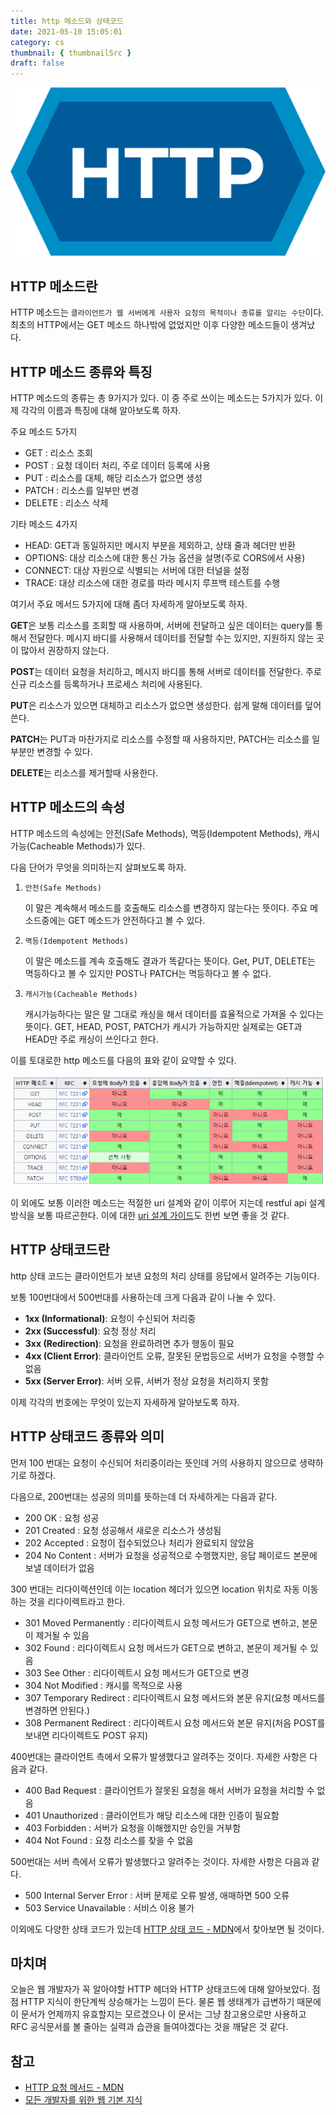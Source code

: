 ```yaml
---
title: http 메소드와 상태코드
date: 2021-05-10 15:05:01
category: cs
thumbnail: { thumbnailSrc }
draft: false
---
```


![http](./images/http.png)

## HTTP 메소드란

HTTP 메소드는 `클라이언트가 웹 서버에게 사용자 요청의 목적이나 종류를 알리는 수단`이다. 최초의 HTTP에서는 GET 메소드 하나밖에 없었지만 이후 다양한 메소드들이 생겨났다.

## HTTP 메소드 종류와 특징

HTTP 메소드의 종류는 총 9가지가 있다. 이 중 주로 쓰이는 메소드는 5가지가 있다. 이제 각각의 이름과 특징에 대해 알아보도록 하자.

주요 메소드 5가지

- GET : 리소스 조회
- POST : 요청 데이터 처리, 주로 데이터 등록에 사용
- PUT : 리소스를 대체, 해당 리소스가 없으면 생성
- PATCH : 리소스를 일부만 변경
- DELETE : 리소스 삭제

기타 메소드 4가지

- HEAD: GET과 동일하지만 메시지 부분을 제외하고, 상태 줄과 헤더만 반환
- OPTIONS: 대상 리소스에 대한 통신 가능 옵션을 설명(주로 CORS에서 사용)
- CONNECT: 대상 자원으로 식별되는 서버에 대한 터널을 설정
- TRACE: 대상 리소스에 대한 경로를 따라 메시지 루프백 테스트를 수행

여기서 주요 메서드 5가지에 대해 좀더 자세하게 알아보도록 하자.

**GET**은 보통 리소스를 조회할 때 사용하며, 서버에 전달하고 싶은 데이터는 query를 통해서 전달한다. 메시지 바디를 사용해서 데이터를 전달할 수는 있지만, 지원하지 않는 곳이 많아서 권장하지 않는다.

**POST**는 데이터 요청을 처리하고, 메시지 바디를 통해 서버로 데이터를 전달한다. 주로 신규 리소스를 등록하거나 프로세스 처리에 사용된다.

**PUT**은 리소스가 있으면 대체하고 리소스가 없으면 생성한다. 쉽게 말해 데이터를 덮어쓴다.

**PATCH**는 PUT과 마찬가지로 리소스를 수정할 때 사용하지만, PATCH는 리소스를 일부분만 변경할 수 있다.

**DELETE**는 리소스를 제거할때 사용한다.

## HTTP 메소드의 속성

HTTP 메소드의 속성에는 안전(Safe Methods), 멱등(Idempotent Methods), 캐시가능(Cacheable Methods)가 있다.

다음 단어가 무엇을 의미하는지 살펴보도록 하자.

1. `안전(Safe Methods)`

   이 말은 계속해서 메소드를 호출해도 리소스를 변경하지 않는다는 뜻이다. 주요 메소드중에는 GET 메소드가 안전하다고 볼 수 있다.

2. `멱등(Idempotent Methods)`

   이 말은 메소드를 계속 호출해도 결과가 똑같다는 뜻이다. Get, PUT, DELETE는 멱등하다고 볼 수 있지만 POST나 PATCH는 멱등하다고 볼 수 없다.

3. `캐시가능(Cacheable Methods)`

   캐시가능하다는 말은 말 그대로 캐싱을 해서 데이터를 효율적으로 가져올 수 있다는 뜻이다. GET, HEAD, POST, PATCH가 캐시가 가능하지만 실제로는 GET과 HEAD만 주로 캐싱이 쓰인다고 한다.

이를 토대로한 http 메소드를 다음의 표와 같이 요약할 수 있다.

![http 메소드 요약 - 참고 http 나무위키](./images/http-method.png)

이 외에도 보통 이러한 메소드는 적절한 uri 설계와 같이 이루어 지는데 restful api 설계방식을 보통 따르곤한다. 이에 대한 [uri 설계 가이드](https://restfulapi.net/resource-naming/)도 한번 보면 좋을 것 같다.

## HTTP 상태코드란

http 상태 코드는 클라이언트가 보낸 요청의 처리 상태를 응답에서 알려주는 기능이다.

보통 100번대에서 500번대를 사용하는데 크게 다음과 같이 나눌 수 있다.

- **1xx (Informational)**: 요청이 수신되어 처리중
- **2xx (Successful)**: 요청 정상 처리
- **3xx (Redirection)**: 요청을 완료하려면 추가 행동이 필요
- **4xx (Client Error)**: 클라이언트 오류, 잘못된 문법등으로 서버가 요청을 수행할 수 없음
- **5xx (Server Error)**: 서버 오류, 서버가 정상 요청을 처리하지 못함

이제 각각의 번호에는 무엇이 있는지 자세하게 알아보도록 하자.

## HTTP 상태코드 종류와 의미

먼저 100 번대는 요청이 수신되어 처리중이라는 뜻인데 거의 사용하지 않으므로 생략하기로 하겠다.

다음으로, 200번대는 성공의 의미를 뜻하는데 더 자세하게는 다음과 같다.

- 200 OK : 요청 성공
- 201 Created : 요청 성공해서 새로운 리소스가 생성됨
- 202 Accepted : 요청이 접수되었으나 처리가 완료되지 않았음
- 204 No Content : 서버가 요청을 성공적으로 수행했지만, 응답 페이로드 본문에 보낼 데이터가 없음

300 번대는 리다이렉션인데 이는 location 헤더가 있으면 location 위치로 자동 이동하는 것을 리다이렉트라고 한다.

- 301 Moved Permanently : 리다이렉트시 요청 메서드가 GET으로 변하고, 본문이 제거될 수 있음
- 302 Found : 리다이렉트시 요청 메서드가 GET으로 변하고, 본문이 제거될 수 있음
- 303 See Other : 리다이렉트시 요청 메서드가 GET으로 변경
- 304 Not Modified : 캐시를 목적으로 사용
- 307 Temporary Redirect : 리다이렉트시 요청 메서드와 본문 유지(요청 메서드를 변경하면 안된다.)
- 308 Permanent Redirect : 리다이렉트시 요청 메서드와 본문 유지(처음 POST를 보내면 리다이렉트도 POST 유지)

400번대는 클라이언트 측에서 오류가 발생했다고 알려주는 것이다. 자세한 사항은 다음과 같다.

- 400 Bad Request : 클라이언트가 잘못된 요청을 해서 서버가 요청을 처리할 수 없음
- 401 Unauthorized : 클라이언트가 해당 리소스에 대한 인증이 필요함
- 403 Forbidden : 서버가 요청을 이해했지만 승인을 거부함
- 404 Not Found : 요청 리소스를 찾을 수 없음

500번대는 서버 측에서 오류가 발생했다고 알려주는 것이다. 자세한 사항은 다음과 같다.

- 500 Internal Server Error : 서버 문제로 오류 발생, 애매하면 500 오류
- 503 Service Unavailable : 서비스 이용 불가

이외에도 다양한 상태 코드가 있는데 [HTTP 상태 코드 - MDN](https://developer.mozilla.org/ko/docs/Web/HTTP/Status)에서 찾아보면 될 것이다.

## 마치며

오늘은 웹 개발자가 꼭 알아야할 HTTP 헤더와 HTTP 상태코드에 대해 알아보았다. 점점 HTTP 지식이 한단계씩 상승해가는 느낌이 든다. 물론 웹 생태계가 급변하기 때문에 이 문서가 언제까지 유효할지는 모르겠으나 이 문서는 그냥 참고용으로만 사용하고 RFC 공식문서를 볼 줄아는 실력과 습관을 들여야겠다는 것을 깨달은 것 같다.

## 참고

- [HTTP 요청 메서드 - MDN](https://developer.mozilla.org/ko/docs/Web/HTTP/Methods)
- [모든 개발자를 위한 웹 기본 지식](https://www.inflearn.com/course/http-%EC%9B%B9-%EB%84%A4%ED%8A%B8%EC%9B%8C%ED%81%AC/dashboard)
